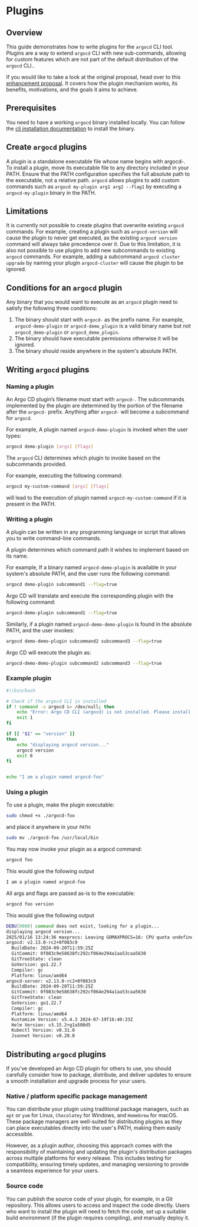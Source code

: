 # Plugins

## Overview

This guide demonstrates how to write plugins for the
`argocd` CLI tool. Plugins are a way to extend `argocd` CLI with new sub-commands,
allowing for custom features which are not part of the default distribution
of the `argocd` CLI..

If you would like to take a look at the original proposal, head over to this [enhancement proposal](../proposals/argocd-cli-pluin.md).
It covers how the plugin mechanism works, its benefits, motivations, and the goals it aims to achieve.

## Prerequisites

You need to have a working `argocd` binary installed locally. You can follow
the [cli installation documentation](https://argo-cd.readthedocs.io/en/stable/cli_installation/) to install the binary.

## Create `argocd` plugins

A plugin is a standalone executable file whose name begins with argocd-.
To install a plugin, move its executable file to any directory included in your PATH.
Ensure that the PATH configuration specifies the full absolute path to the executable,
not a relative path. `argocd` allows plugins to add custom commands such as
`argocd my-plugin arg1 arg2 --flag1` by executing a `argocd-my-plugin` binary in the PATH.

## Limitations

It is currently not possible to create plugins that overwrite existing
`argocd` commands. For example, creating a plugin such as `argocd-version`
will cause the plugin to never get executed, as the existing `argocd version`
command will always take precedence over it. Due to this limitation, it is
also not possible to use plugins to add new subcommands to existing `argocd` commands.
For example, adding a subcommand `argocd cluster upgrade` by naming your plugin
`argocd-cluster` will cause the plugin to be ignored.

## Conditions for an `argocd` plugin

Any binary that you would want to execute as an `argocd` plugin need to satisfy the following three conditions:

1. The binary should start with `argocd-` as the prefix name. For example,
   `argocd-demo-plugin` or `argocd-demo_plugin` is a valid binary name but not
   `argocd_demo-plugin` or `argocd_demo_plugin`.
2. The binary should have executable permissions otherwise it will be ignored.
3. The binary should reside anywhere in the system's absolute PATH.

## Writing `argocd` plugins

### Naming a plugin

An Argo CD plugin’s filename must start with `argocd-`. The subcommands implemented
by the plugin are determined by the portion of the filename after the `argocd-` prefix.
Anything after `argocd-` will become a subcommand for `argocd`.

For example, A plugin named `argocd-demo-plugin` is invoked when the user types:
```bash
argocd demo-plugin [args] [flags]
```

The `argocd` CLI determines which plugin to invoke based on the subcommands provided.

For example, executing the following command:
```bash
argocd my-custom-command [args] [flags]
```
will lead to the execution of plugin named `argocd-my-custom-command` if it is present in the PATH.

### Writing a plugin

A plugin can be written in any programming language or script that allows you to write command-line commands.

A plugin determines which command path it wishes to implement based on its name.

For example, If a binary named `argocd-demo-plugin` is available in your system's absolute PATH, and the user runs the following command:

```bash
argocd demo-plugin subcommand1 --flag=true
```

Argo CD will translate and execute the corresponding plugin with the following command:

```bash
argocd-demo-plugin subcommand1 --flag=true
```

Similarly, if a plugin named `argocd-demo-demo-plugin` is found in the absolute PATH, and the user invokes:

```bash
argocd demo-demo-plugin subcommand2 subcommand3 --flag=true
```

Argo CD will execute the plugin as:

```bash
argocd-demo-demo-plugin subcommand2 subcommand3 --flag=true
```

### Example plugin
```bash
#!/bin/bash

# Check if the argocd CLI is installed
if ! command -v argocd &> /dev/null; then
    echo "Error: Argo CD CLI (argocd) is not installed. Please install it first."
    exit 1
fi

if [[ "$1" == "version" ]]
then
    echo "displaying argocd version..."
    argocd version
    exit 0
fi


echo "I am a plugin named argocd-foo"
```

### Using a plugin

To use a plugin, make the plugin executable:
```bash
sudo chmod +x ./argocd-foo
```

and place it anywhere in your `PATH`:
```bash
sudo mv ./argocd-foo /usr/local/bin
```

You may now invoke your plugin as a argocd command:
```bash
argocd foo
```

This would give the following output
```bash
I am a plugin named argocd-foo
```

All args and flags are passed as-is to the executable:
```bash
argocd foo version
```

This would give the following output
```bash
DEBU[0000] command does not exist, looking for a plugin... 
displaying argocd version...
2025/01/16 13:24:36 maxprocs: Leaving GOMAXPROCS=16: CPU quota undefined
argocd: v2.13.0-rc2+0f083c9
  BuildDate: 2024-09-20T11:59:25Z
  GitCommit: 0f083c9e58638fc292cf064e294a1aa53caa5630
  GitTreeState: clean
  GoVersion: go1.22.7
  Compiler: gc
  Platform: linux/amd64
argocd-server: v2.13.0-rc2+0f083c9
  BuildDate: 2024-09-20T11:59:25Z
  GitCommit: 0f083c9e58638fc292cf064e294a1aa53caa5630
  GitTreeState: clean
  GoVersion: go1.22.7
  Compiler: gc
  Platform: linux/amd64
  Kustomize Version: v5.4.3 2024-07-19T16:40:33Z
  Helm Version: v3.15.2+g1a500d5
  Kubectl Version: v0.31.0
  Jsonnet Version: v0.20.0
```

## Distributing `argocd` plugins

If you’ve developed an Argo CD plugin for others to use,
you should carefully consider how to package, distribute, and
deliver updates to ensure a smooth installation and upgrade process
for your users.

### Native / platform specific package management

You can distribute your plugin using traditional package managers,
such as `apt` or `yum` for Linux, `Chocolatey` for Windows, and `Homebrew` for macOS.
These package managers are well-suited for distributing plugins as they can
place executables directly into the user's PATH, making them easily accessible.

However, as a plugin author, choosing this approach comes with the responsibility of
maintaining and updating the plugin's distribution packages across multiple platforms
for every release. This includes testing for compatibility, ensuring timely updates,
and managing versioning to provide a seamless experience for your users.

### Source code

You can publish the source code of your plugin, for example,
in a Git repository. This allows users to access and inspect
the code directly. Users who want to install the plugin will need
to fetch the code, set up a suitable build environment (if the plugin requires compiling),
and manually deploy it.
